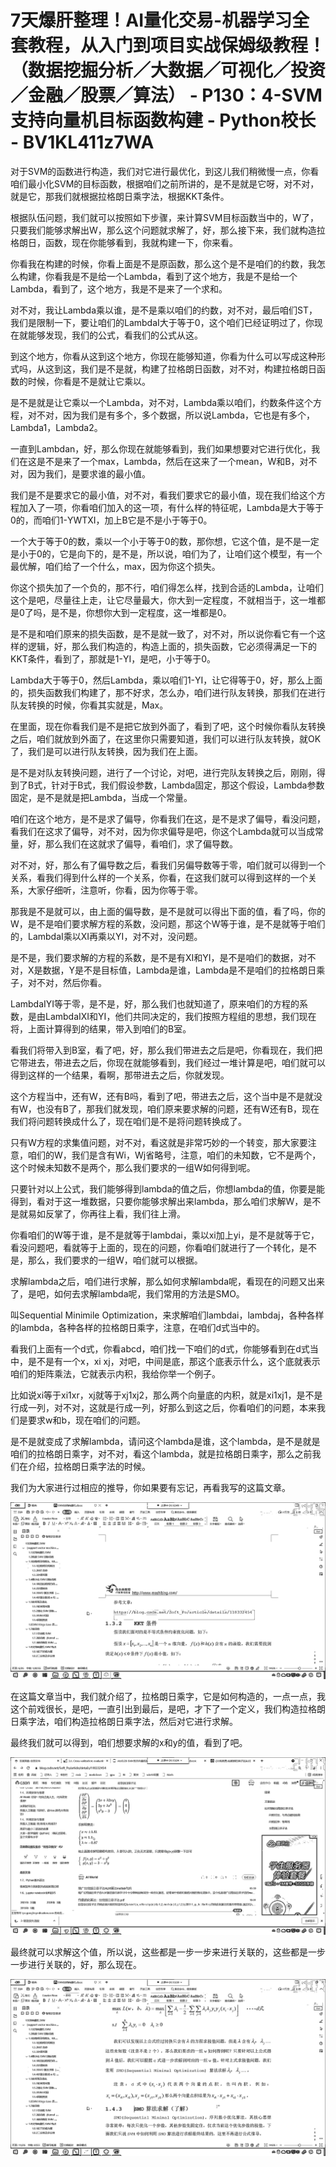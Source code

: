# 7天爆肝整理！AI量化交易-机器学习全套教程，从入门到项目实战保姆级教程！（数据挖掘分析／大数据／可视化／投资／金融／股票／算法） - P130：4-SVM支持向量机目标函数构建 - Python校长 - BV1KL411z7WA

对于SVM的函数进行构造，我们对它进行最优化，到这儿我们稍微慢一点，你看咱们最小化SVM的目标函数，根据咱们之前所讲的，是不是就是它呀，对不对，就是它，那我们就根据拉格朗日乘字法，根据KKT条件。

根据队伍问题，我们就可以按照如下步骤，来计算SVM目标函数当中的，W了，只要我们能够求解出W，那么这个问题就求解了，好，那么接下来，我们就构造拉格朗日，函数，现在你能够看到，我就构建一下，你来看。

你看我在构建的时候，你看上面是不是原函数，那么这个是不是咱们的约数，我怎么构建，你看我是不是给一个Lambda，看到了这个地方，我是不是给一个Lambda，看到了，这个地方，我是不是来了一个求和。

对不对，我让Lambda乘以谁，是不是乘以咱们的约数，对不对，最后咱们ST，我们是限制一下，要让咱们的LambdaI大于等于0，这个咱们已经证明过了，你现在就能够发现，我们的公式，看我们的公式从这。

到这个地方，你看从这到这个地方，你现在能够知道，你看为什么可以写成这种形式吗，从这到这，我们是不是就，构建了拉格朗日函数，对不对，构建拉格朗日函数的时候，你看是不是就让它乘以。

是不是就是让它乘以一个Lambda，对不对，Lambda乘以咱们，约数条件这个方程，对不对，因为我们是有多个，多个数据，所以说Lambda，它也是有多个，Lambda1，Lambda2。

一直到Lambdan，好，那么你现在就能够看到，我们如果想要对它进行优化，我们在这是不是来了一个max，Lambda，然后在这来了一个mean，W和B，对不对，因为我们，是要求谁的最小值。

我们是不是要求它的最小值，对不对，看我们要求它的最小值，现在我们给这个方程加入了一项，你看咱们加入的这一项，有什么样的特征呢，Lambda是大于等于0的，而咱们1-YWTXI，加上B它是不是小于等于0。

一个大于等于0的数，乘以一个小于等于0的数，那你想，它这个值，是不是一定是小于0的，它是向下的，是不是，所以说，咱们为了，让咱们这个模型，有一个最优解，咱们给了一个什么，max，因为你这个损失。

你这个损失加了一个负的，那不行，咱们得怎么样，找到合适的Lambda，让咱们这个是吧，尽量往上走，让它尽量最大，你大到一定程度，不就相当于，这一堆都是0了吗，是不是，你想你大到一定程度，这一堆都是0。

是不是和咱们原来的损失函数，是不是就一致了，对不对，所以说你看它有一个这样的逻辑，好，那么我们构造的，构造上面的，损失函数，它必须得满足一下的KKT条件，看到了，那就是1-YI，是吧，小于等于0。

Lambda大于等于0，然后Lambda，乘以咱们1-YI，让它得等于0，好，那么上面的，损失函数我们构建了，那不好求，怎么办，咱们进行队友转换，那我们在进行队友转换的时候，你看其实就是，Max。

在里面，现在你看我们是不是把它放到外面了，看到了吧，这个时候你看队友转换之后，咱们就放到外面了，在这里你只需要知道，我们可以进行队友转换，就OK了，我们是可以进行队友转换，因为我们在上面。

是不是对队友转换问题，进行了一个讨论，对吧，进行完队友转换之后，刚刚，得到了B式，针对于B式，我们假设参数，Lambda固定，那这个假设，Lambda参数固定，是不是就是把Lambda，当成一个常量。

咱们在这个地方，是不是求了偏导，你看我们在这，是不是求了偏导，看没问题，看我们在这求了偏导，对不对，因为你求偏导是吧，你这个Lambda就可以当成常量，好，那么我们在这就求了偏导，看咱们，求了偏导数。

对不对，好，那么有了偏导数之后，看我们另偏导数等于零，咱们就可以得到一个关系，看我们得到什么样的一个关系，你看，在这我们就可以得到这样的一个关系，大家仔细听，注意听，你看，因为你等于零。

那我是不是就可以，由上面的偏导数，是不是就可以得出下面的值，看了吗，你的W，是不是咱们要求解方程的系数，没问题，那这个W等于谁，是不是就等于咱们的，LambdaI乘以XI再乘以YI，对不对，没问题。

是不是，我们要求解的方程的系数，是不是有XI和YI，是不是咱们的数据，对不对，X是数据，Y是不是目标值，Lambda是谁，Lambda是不是咱们的拉格朗日乘子，对不对，然后你看。

LambdaIYI等于零，是不是，好，那么我们也就知道了，原来咱们的方程的系数，是由LambdaIXI和YI，他们共同决定的，我们按照方程组的思想，我们现在将，上面计算得到的结果，带入到咱们的B室。

看我们将带入到B室，看了吧，好，那么我们带进去之后是吧，你看现在，我们把它带进去，带进去之后，你现在就能够看到，我们经过一堆计算是吧，咱们就可以得到这样的一个结果，看啊，那带进去之后，你就发现。

这个方程当中，还有W，还有B吗，看到了吧，带进去之后，这个当中是不是就没有W，也没有B了，那我们就发现，咱们原来要求解的问题，还有W还有B，现在我们将问题转换成什么了，现在咱们是不是将问题转换成了。

只有W方程的求集值问题，对不对，看这就是非常巧妙的一个转变，那大家要注意，咱们的W，我们是含有Wi，Wj省略号，注意，咱们的未知数，它不是两个，这个时候未知数不是两个，那么我们要求的一组W如何得到呢。

只要针对以上公式，我们能够得到lambda的值之后，你想lambda的值，你要是能得到，看对于这一堆数据，只要你能够求解出来lambda，那么咱们求解W，是不是就易如反掌了，你再往上看，我们往上滑。

你看咱们的W等于谁，是不是就等于lambdai，乘以xi加上yi，是不是就等于它，看没问题吧，看就等于上面的，现在的问题，你看咱们就进行了一个转化，是不是，那么，我们要求的一组W，咱们就可以根据。

求解lambda之后，咱们进行求解，那么如何求解lambda呢，看现在的问题又出来了，是吧，如何去求解lambda呢，我们常用的方法是SMO。

叫Sequential Minimile Optimization，来求解咱们lambdai，lambdaj，各种各样的lambda，各种各样的拉格朗日乘字，注意，在咱们d式当中的。

看我们上面有一个d式，你看abcd，咱们找一下咱们的d式，你能够看到在d式当中，是不是有一个x，xi xj，对吧，中间是底，那这个底表示什么，这个底就表示咱们的矩阵乘法，它就表示内积，我给你举一个例子。

比如说xi等于xi1xr，xj就等于xj1xj2，那么两个向量底的内积，就是xi1xj1，是不是行成一列，对不对，这就是行成一列，好那么到这之后，你看咱们的问题，本来我们是要求w和b，现在咱们的问题。

是不是就变成了求解lambda，请问这个lambda是谁，这个lambda，是不是就是咱们的拉格朗日乘字，对不对，看这个lambda，就是拉格朗日乘字，那么之前我们在介绍，拉格朗日乘字法的时候。

我们为大家进行过相应的推导，你如果要有忘记，再看我写的这篇文章。

![](img/451d5c6af3194e5209548f2d878f9115_1.png)

在这篇文章当中，我们就介绍了，拉格朗日乘字，它是如何构造的，一点一点，我这个前戏很长，是吧，一直引出到最后，是吧，才下了一个定义，我们构造拉格朗日乘字法，咱们构造拉格朗日乘字法，然后对它进行求解。

最终我们就可以得到，咱们想要求解的x和y的值，看到了吧。

![](img/451d5c6af3194e5209548f2d878f9115_3.png)

最终就可以求解这个值，所以说，这些都是一步一步来进行关联的，这些都是一步一步进行关联的，好，那么现在。

![](img/451d5c6af3194e5209548f2d878f9115_5.png)